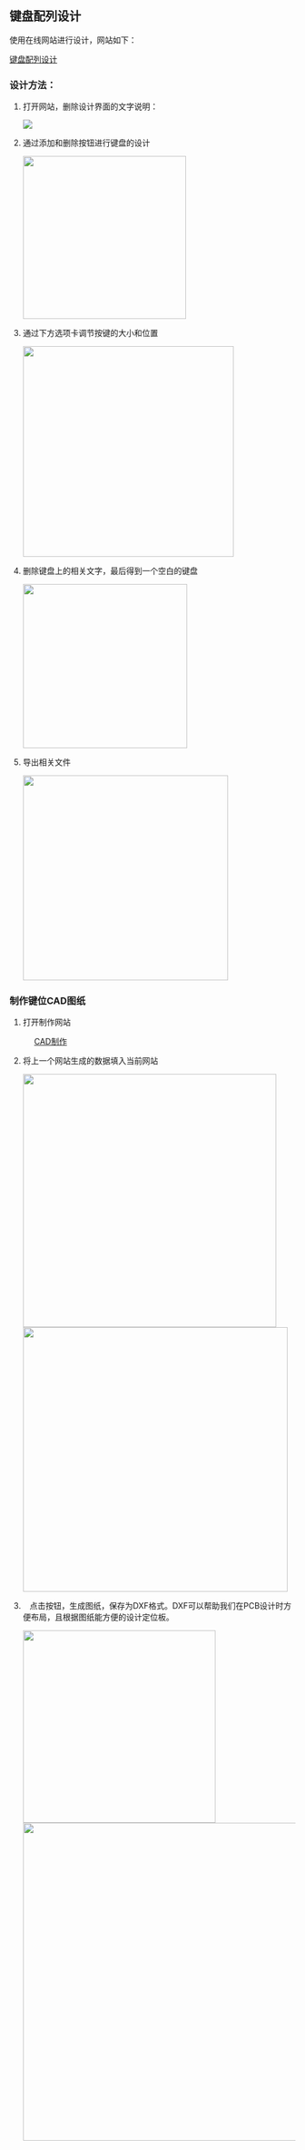 ## 键盘配列设计

使用在线网站进行设计，网站如下：

[键盘配列设计](http://www.keyboard-layout-editor.com/#/)

### 设计方法：

1. 打开网站，删除设计界面的文字说明：
   
   ![](https://telegraph-image666.pages.dev/file/b233129b5b7c0707cf4e5.png)

2. 通过添加和删除按钮进行键盘的设计
   
   <img title="" src="https://telegraph-image666.pages.dev/file/d67d521eba7bf66cda20d.png" alt="" width="287">

3. 通过下方选项卡调节按键的大小和位置
   
   <img title="" src="https://telegraph-image666.pages.dev/file/cc6f9a4a6513292799b0d.png" alt="" width="371">

4. 删除键盘上的相关文字，最后得到一个空白的键盘
   
   <img title="" src="https://telegraph-image666.pages.dev/file/21e396461fdfa8061a274.png" alt="" width="289">

5. 导出相关文件
   
   <img title="" src="https://telegraph-image666.pages.dev/file/9c5348839261bdeeefbe6.png" alt="" width="361">

### 制作键位CAD图纸

1. 打开制作网站
   
        [CAD制作](http://builder.swillkb.com/)

2. 将上一个网站生成的数据填入当前网站
   
   <img title="" src="https://telegraph-image666.pages.dev/file/f576ba4ff6945a34d56f2.png" alt="" width="446">
   
   <img title="" src="https://telegraph-image666.pages.dev/file/8262be25a28b3c6d59d99.png" alt="" width="466">

3.    点击按钮，生成图纸，保存为DXF格式。DXF可以帮助我们在PCB设计时方便布局，且根据图纸能方便的设计定位板。
   
   <img title="" src="https://telegraph-image666.pages.dev/file/fd0fafd741a49a7fdee86.png" alt="" width="339">
   
   <img title="" src="https://telegraph-image666.pages.dev/file/694822e43d80a6717d2d0.png" alt="" width="560">
